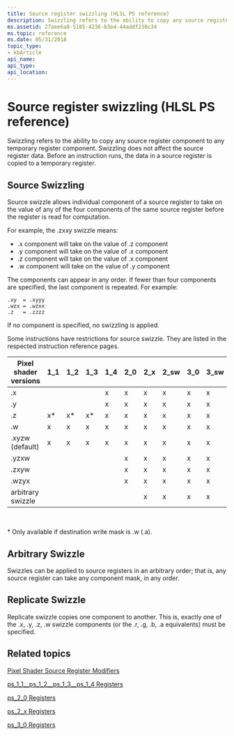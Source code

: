 ```yaml
---
title: Source register swizzling (HLSL PS reference)
description: Swizzling refers to the ability to copy any source register component to any temporary register component. Swizzling does not affect the source register data. Before an instruction runs, the data in a source register is copied to a temporary register.
ms.assetid: 27aee6a8-5185-4236-b3e4-44addf230c34
ms.topic: reference
ms.date: 05/31/2018
topic_type: 
- kbArticle
api_name: 
api_type: 
api_location: 
---
```


# Source register swizzling (HLSL PS reference)

Swizzling refers to the ability to copy any source register component to any temporary register component. Swizzling does not affect the source register data. Before an instruction runs, the data in a source register is copied to a temporary register.

## Source Swizzling

Source swizzle allows individual component of a source register to take on the value of any of the four components of the same source register before the register is read for computation.

For example, the .zxxy swizzle means:

-   .x component will take on the value of .z component
-   .y component will take on the value of .x component
-   .z component will take on the value of .x component
-   .w component will take on the value of .y component

The components can appear in any order. If fewer than four components are specified, the last component is repeated. For example:


```
.xy  = .xyyy
.wzx = .wzxx
.z   = .zzzz
```



If no component is specified, no swizzling is applied.

Some instructions have restrictions for source swizzle. They are listed in the respected instruction reference pages.



| Pixel shader versions | 1\_1 | 1\_2 | 1\_3 | 1\_4 | 2\_0 | 2\_x | 2\_sw | 3\_0 | 3\_sw |
|-----------------------|------|------|------|------|------|------|-------|------|-------|
| .x                    |      |      |      | x    | x    | x    | x     | x    | x     |
| .y                    |      |      |      | x    | x    | x    | x     | x    | x     |
| .z                    | x\*  | x\*  | x\*  | x    | x    | x    | x     | x    | x     |
| .w                    | x    | x    | x    | x    | x    | x    | x     | x    | x     |
| .xyzw (default)       | x    | x    | x    | x    | x    | x    | x     | x    | x     |
| .yzxw                 |      |      |      |      | x    | x    | x     | x    | x     |
| .zxyw                 |      |      |      |      | x    | x    | x     | x    | x     |
| .wzyx                 |      |      |      |      | x    | x    | x     | x    | x     |
| arbitrary swizzle     |      |      |      |      |      | x    | x     | x    | x     |



 

\* Only available if destination write mask is .w (.a).

## Arbitrary Swizzle

Swizzles can be applied to source registers in an arbitrary order; that is, any source register can take any component mask, in any order.

## Replicate Swizzle

Replicate swizzle copies one component to another. This is, exactly one of the .x, .y, .z, .w swizzle components (or the .r, .g, .b, .a equivalents) must be specified.

## Related topics

<dl> <dt>

[Pixel Shader Source Register Modifiers](dx9-graphics-reference-asm-ps-registers-modifiers-source.md)
</dt> <dt>

[ps\_1\_1\_\_ps\_1\_2\_\_ps\_1\_3\_\_ps\_1\_4 Registers](dx9-graphics-reference-asm-ps-registers-ps-1-x.md)
</dt> <dt>

[ps\_2\_0 Registers](dx9-graphics-reference-asm-ps-registers-ps-2-0.md)
</dt> <dt>

[ps\_2\_x Registers](dx9-graphics-reference-asm-ps-registers-ps-2-x.md)
</dt> <dt>

[ps\_3\_0 Registers](dx9-graphics-reference-asm-ps-registers-ps-3-0.md)
</dt> </dl>

 

 




